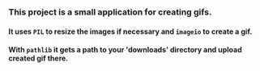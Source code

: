 ### This project is a small application for creating gifs.


#### It uses `PIL` to resize the images if necessary and `imageio` to create a gif.   
#### With `pathlib` it gets a path to your 'downloads' directory and upload created gif there.

